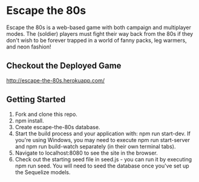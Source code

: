 # Escape the 80s

Escape the 80s is a web-based game with both campaign and multiplayer modes. The (soldier) players must fight their way back from the 80s if they don't wish to be forever trapped in a world of fanny packs, leg warmers, and neon fashion!

## Checkout the Deployed Game

http://escape-the-80s.herokuapp.com/

## Getting Started

1. Fork and clone this repo.
2. npm install.
3. Create escape-the-80s database.
4. Start the build process and your application with: npm run start-dev. If you're using Windows, you may need to execute npm run start-server and npm run build-watch separately (in their own terminal tabs).
5. Navigate to localhost:8080 to see the site in the browser.
6. Check out the starting seed file in seed.js - you can run it by executing npm run seed. You will need to seed the database once you've set up the Sequelize models.
